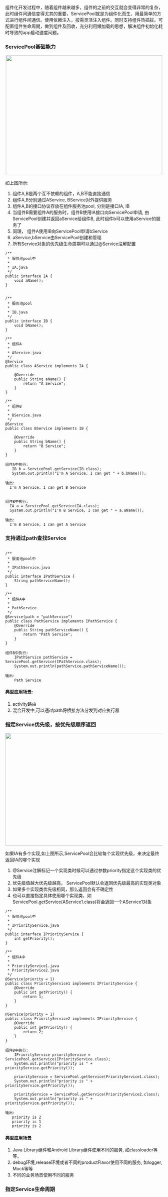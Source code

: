 组件化开发过程中，随着组件越来越多，组件的之前的交互就会变得非常的复杂，此时组件间通信变得尤其的重要，ServicePool就是为组件化而生，用最简单的方式进行组件间通信。使用依赖注入，按需灵活注入组件。同时支持组件热插拔。可配置组件生命周期，做到组件及回收，充分利用懒加载的思想，解决组件初始化耗时导致的app启动速度问题。


### ServicePool基础能力

<!--![avatar](images/simple_struct.png)-->
<div align="center"> 
    <img src="images/simple_struct.png" width="500" height="382"/>
</div>

如上图所示:
1. 组件A,B是两个互不依赖的组件，A,B不能直接通信
2. 组件A,B分别通过AService, BService对外提供服务
3. 组件A,B的接口协议存放在组件服务池pool, 分别是接口IA, IB
4. 当组件B需要组件A的服务时，组件B使用IA接口向ServicePool申请,
   由ServicePool创建并返回aService给组件B, 此时组件b可以使用aService的服务了
5. 同理， 组件A使用IB向ServicePool申请bService
6. aService,bService由ServicePool创建和管理
7. 所有Service对象的优先级生命周期可以通过@Service注解配置


```
/**
 * 服务池pool中
 *
 * IA.java
 */
public interface IA {
    void aName();
}


/**
 * 服务池pool
 *
 * IB.java
 */
public interface IB {
    void bName();
}
```

```
/**
 * 组件A
 *
 * AService.java
 */
@Service
public class AService implements IA {

    @Override
    public String aName() {
        return "A Service";
    }
}
```

```
/**
 * 组件B
 * 
 * BService.java
 */
@Service
public class BService implements IB {

    @Override
    public String bName() {
        return "B Service";
    }
}
```


```
组件A中执行:
   IB b = ServicePool.getService(IB.class);
   System.out.println("I'm A Service, I can get " + b.bName());

输出: 
  I'm A Service, I can get B Service


组件B中执行:
  IA a = ServicePool.getService(IA.class);
  System.out.println("I'm B Service, I can get " + a.aName());

输出:
  I'm B Service, I can get A Service
```


### 支持通过path查找Service

```

/**
 * 服务池pool中
 * 
 * IPathService.java
 */
public interface IPathService {
    String pathServiceName();
}

```

```
/**
 * 组件A中
 * 
 * PathService
 */
@Service(path = "pathService")
public class PathService implements IPathService {
    @Override
    public String pathServiceName() {
        return "Path Service";
    }
}
```

```
组件B中执行:
    IPathService pathService = ServicePool.getService(IPathService.class);
    System.out.println(pathService.pathServiceName());

输出:
    Path Service
```

#### 典型应用场景: 
1. activity路由
2. 混合开发中,可以通过path将桥接方法分发到对应执行器


### 指定Service优先级，按优先级顺序返回
<div align="center">
<img src="images/priority_struct.png" width="1080" height="359"/>
</div> 

如果IA有多个实现,如上图所示,ServicePool会比较每个实现优先级，来决定最终返回IA的哪个实现
1. @Service注解标记一个实现类时候可以通过参数priority指定这个实现类的优先级
2. 优先级值越大优先级越高， ServicePool默认会返回优先级最高的实现类对象
3. 如果多个实现类优先级相同，那么返回会有不确定性
4. 也可以直接指定具体使用哪个实现类，如ServicePool.getService(AService1.class)将会返回一个AService1对象


```
/**
 * 服务池pool中
 * 
 * IPriorityService.java
 */
public interface IPriorityService {
    int getPriority();
}
```

```
/**
 * 组件A中
 * 
 * PriorityService1.java
 * PriorityService2.java
 */
@Service(priority = 1)
public class PriorityService1 implements IPriorityService {
    @Override
    public int getPriority() {
        return 1;
    }
}

@Service(priority = 1)
public class PriorityService2 implements IPriorityService {
    @Override
    public int getPriority() {
        return 2;
    }
}
```

```
组件B中执行:
    IPriorityService priorityService = ServicePool.getService(IPriorityService.class);
    System.out.println("priority is " + priorityService.getPriority());
    
    priorityService = ServicePool.getService(PriorityService1.class);
    System.out.println("priority is " + priorityService.getPriority());
    
    priorityService = ServicePool.getService(PriorityService2.class);
    System.out.println("priority is " + priorityService.getPriority());
    
输出:
   priority is 2
   priority is 1
   priority is 2
```

#### 典型应用场景
1. Java Library组件和Android Library组件使用不同的服务, 如classloader等等。
2. debug环境,release环境或者不同的productFlavor使用不同的服务, 如logger,
   Mock等等
3. 不同的业务场景使用不同的服务

### 指定Service生命周期

